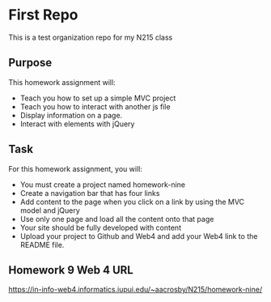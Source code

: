 # First Repo

This is a test organization repo for my N215 class

## Purpose

This homework assignment will:

- Teach you how to set up a simple MVC project
- Teach you how to interact with another js file
- Display information on a page.
- Interact with elements with jQuery

## Task

For this homework assignment, you will:

- You must create a project named homework-nine
- Create a navigation bar that has four links
- Add content to the page when you click on a link by using the MVC model and jQuery
- Use only one page and load all the content onto that page
- Your site should be fully developed with content
- Upload your project to Github and Web4 and add your Web4 link to the README file.

## Homework 9 Web 4 URL

https://in-info-web4.informatics.iupui.edu/~aacrosby/N215/homework-nine/
